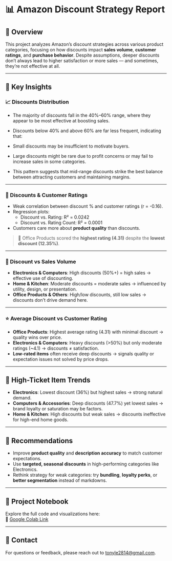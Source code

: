 # 📊 Amazon Discount Strategy Report

## 📝 Overview

This project analyzes Amazon’s discount strategies across various product categories, focusing on how discounts impact **sales volume**, **customer ratings**, and **purchase behavior**. Despite assumptions, deeper discounts don’t always lead to higher satisfaction or more sales — and sometimes, they’re not effective at all.

---

## 🧠 Key Insights

### 📈 Discounts Distribution

- The majority of discounts fall in the 40%–60% range, where they appear to be most effective at boosting sales.

- Discounts below 40% and above 60% are far less frequent, indicating that:

 - Small discounts may be insufficient to motivate buyers.

 - Large discounts might be rare due to profit concerns or may fail to increase sales in some categories.

- This pattern suggests that mid-range discounts strike the best balance between attracting customers and maintaining margins.

---

### 🎯 Discounts & Customer Ratings

- Weak correlation between discount % and customer ratings (r = -0.16).
- Regression plots:
  - Discount vs. Rating: R² = 0.0242
  - Discount vs. Rating Count: R² = 0.0001
- Customers care more about **product quality** than discounts.

> 📌 Office Products scored the **highest rating (4.31)** despite the **lowest discount (12.35%)**.

---

### 💸 Discount vs Sales Volume 

- **Electronics & Computers**: High discounts (50%+) = high sales → effective use of discounting.
- **Home & Kitchen**: Moderate discounts = moderate sales → influenced by utility, design, or presentation.
- **Office Products & Others**: High/low discounts, still low sales → discounts don’t drive demand here.

---

### ⭐ Average Discount vs Customer Rating 

- **Office Products**: Highest average rating (4.31) with minimal discount → quality wins over price.
- **Electronics & Computers**: Heavy discounts (>50%) but only moderate ratings (~4.1) → discounts ≠ satisfaction.
- **Low-rated items** often receive deep discounts → signals quality or expectation issues not solved by price drops.

---

## 🔎 High-Ticket Item Trends

- **Electronics**: Lowest discount (36%) but highest sales → strong natural demand.
- **Computers & Accessories**: Deep discounts (47.7%) yet lowest sales → brand loyalty or saturation may be factors.
- **Home & Kitchen**: High discounts but weak sales → discounts ineffective for high-end home goods.

---

## 📌 Recommendations

- Improve **product quality** and **description accuracy** to match customer expectations.
- Use **targeted, seasonal discounts** in high-performing categories like Electronics.
- Rethink strategy for weak categories: try **bundling**, **loyalty perks**, or **better segmentation** instead of markdowns.

---

## 🔗 Project Notebook

Explore the full code and visualizations here:  
📎 [Google Colab Link](https://colab.research.google.com/drive/1H342Q9YWWokiJxCHR9qghHDJoWz54uyN#scrollTo=scFMA_8hfld6)

---

## 👋 Contact
For questions or feedback, please reach out to tonyle2814@gmail.com.



